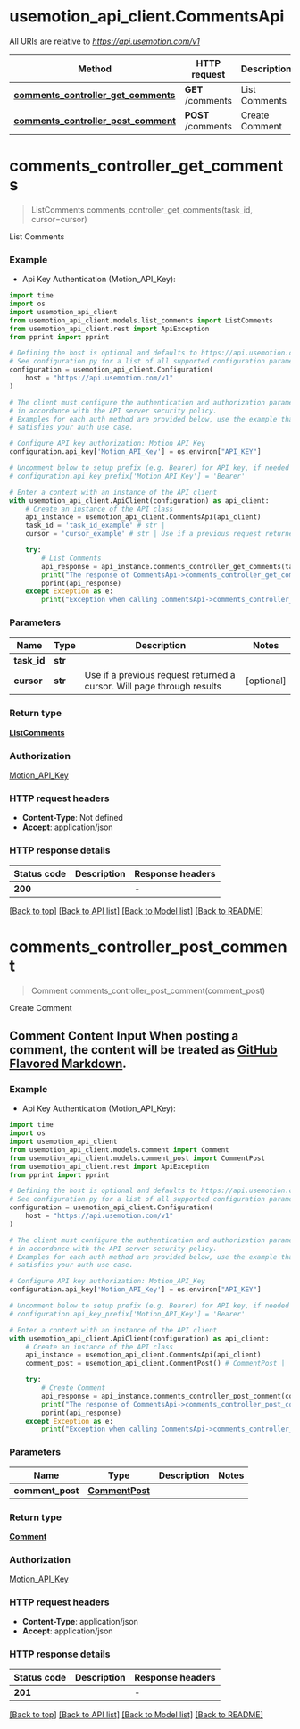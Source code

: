 # usemotion_api_client.CommentsApi

All URIs are relative to *https://api.usemotion.com/v1*

Method | HTTP request | Description
------------- | ------------- | -------------
[**comments_controller_get_comments**](CommentsApi.md#comments_controller_get_comments) | **GET** /comments | List Comments
[**comments_controller_post_comment**](CommentsApi.md#comments_controller_post_comment) | **POST** /comments | Create Comment


# **comments_controller_get_comments**
> ListComments comments_controller_get_comments(task_id, cursor=cursor)

List Comments

### Example

* Api Key Authentication (Motion_API_Key):

```python
import time
import os
import usemotion_api_client
from usemotion_api_client.models.list_comments import ListComments
from usemotion_api_client.rest import ApiException
from pprint import pprint

# Defining the host is optional and defaults to https://api.usemotion.com/v1
# See configuration.py for a list of all supported configuration parameters.
configuration = usemotion_api_client.Configuration(
    host = "https://api.usemotion.com/v1"
)

# The client must configure the authentication and authorization parameters
# in accordance with the API server security policy.
# Examples for each auth method are provided below, use the example that
# satisfies your auth use case.

# Configure API key authorization: Motion_API_Key
configuration.api_key['Motion_API_Key'] = os.environ["API_KEY"]

# Uncomment below to setup prefix (e.g. Bearer) for API key, if needed
# configuration.api_key_prefix['Motion_API_Key'] = 'Bearer'

# Enter a context with an instance of the API client
with usemotion_api_client.ApiClient(configuration) as api_client:
    # Create an instance of the API class
    api_instance = usemotion_api_client.CommentsApi(api_client)
    task_id = 'task_id_example' # str | 
    cursor = 'cursor_example' # str | Use if a previous request returned a cursor. Will page through results (optional)

    try:
        # List Comments
        api_response = api_instance.comments_controller_get_comments(task_id, cursor=cursor)
        print("The response of CommentsApi->comments_controller_get_comments:\n")
        pprint(api_response)
    except Exception as e:
        print("Exception when calling CommentsApi->comments_controller_get_comments: %s\n" % e)
```



### Parameters


Name | Type | Description  | Notes
------------- | ------------- | ------------- | -------------
 **task_id** | **str**|  | 
 **cursor** | **str**| Use if a previous request returned a cursor. Will page through results | [optional] 

### Return type

[**ListComments**](ListComments.md)

### Authorization

[Motion_API_Key](../README.md#Motion_API_Key)

### HTTP request headers

 - **Content-Type**: Not defined
 - **Accept**: application/json

### HTTP response details

| Status code | Description | Response headers |
|-------------|-------------|------------------|
**200** |  |  -  |

[[Back to top]](#) [[Back to API list]](../README.md#documentation-for-api-endpoints) [[Back to Model list]](../README.md#documentation-for-models) [[Back to README]](../README.md)

# **comments_controller_post_comment**
> Comment comments_controller_post_comment(comment_post)

Create Comment

## Comment Content Input  When posting a comment, the content will be treated as [GitHub Flavored Markdown](https://docs.github.com/en/get-started/writing-on-github/getting-started-with-writing-and-formatting-on-github/basic-writing-and-formatting-syntax). 

### Example

* Api Key Authentication (Motion_API_Key):

```python
import time
import os
import usemotion_api_client
from usemotion_api_client.models.comment import Comment
from usemotion_api_client.models.comment_post import CommentPost
from usemotion_api_client.rest import ApiException
from pprint import pprint

# Defining the host is optional and defaults to https://api.usemotion.com/v1
# See configuration.py for a list of all supported configuration parameters.
configuration = usemotion_api_client.Configuration(
    host = "https://api.usemotion.com/v1"
)

# The client must configure the authentication and authorization parameters
# in accordance with the API server security policy.
# Examples for each auth method are provided below, use the example that
# satisfies your auth use case.

# Configure API key authorization: Motion_API_Key
configuration.api_key['Motion_API_Key'] = os.environ["API_KEY"]

# Uncomment below to setup prefix (e.g. Bearer) for API key, if needed
# configuration.api_key_prefix['Motion_API_Key'] = 'Bearer'

# Enter a context with an instance of the API client
with usemotion_api_client.ApiClient(configuration) as api_client:
    # Create an instance of the API class
    api_instance = usemotion_api_client.CommentsApi(api_client)
    comment_post = usemotion_api_client.CommentPost() # CommentPost | 

    try:
        # Create Comment
        api_response = api_instance.comments_controller_post_comment(comment_post)
        print("The response of CommentsApi->comments_controller_post_comment:\n")
        pprint(api_response)
    except Exception as e:
        print("Exception when calling CommentsApi->comments_controller_post_comment: %s\n" % e)
```



### Parameters


Name | Type | Description  | Notes
------------- | ------------- | ------------- | -------------
 **comment_post** | [**CommentPost**](CommentPost.md)|  | 

### Return type

[**Comment**](Comment.md)

### Authorization

[Motion_API_Key](../README.md#Motion_API_Key)

### HTTP request headers

 - **Content-Type**: application/json
 - **Accept**: application/json

### HTTP response details

| Status code | Description | Response headers |
|-------------|-------------|------------------|
**201** |  |  -  |

[[Back to top]](#) [[Back to API list]](../README.md#documentation-for-api-endpoints) [[Back to Model list]](../README.md#documentation-for-models) [[Back to README]](../README.md)

